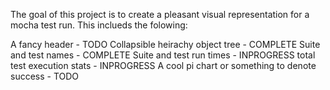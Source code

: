 The goal of this project is to create a pleasant visual representation for
a mocha test run. This inclueds the folowing:

A fancy	header 									                - TODO
Collapsible heirachy object tree 				        - COMPLETE
Suite and test names 							              - COMPLETE
Suite and test run times 						            - INPROGRESS
total test execution stats 						          - INPROGRESS
A cool pi chart or something to denote success 	- TODO


